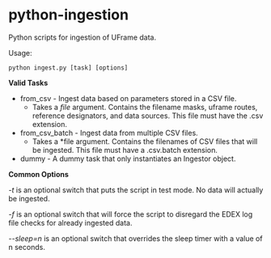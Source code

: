# python-ingestion
Python scripts for ingestion of UFrame data.

Usage:

    python ingest.py [task] [options]

**Valid Tasks**

 * from_csv - Ingest data based on parameters stored in a CSV file.
   * Takes a *file* argument. Contains the filename masks, uframe routes, reference designators, and data sources. This file must have the .csv extension.
 * from_csv_batch - Ingest data from multiple CSV files.
   * Takes a *file argument. Contains the filenames of CSV files that will be ingested. This file must have a .csv.batch extension.
 * dummy - A dummy task that only instantiates an Ingestor object.

**Common Options**

*-t* is an optional switch that puts the script in test mode. No data will actually be ingested.

*-f* is an optional switch that will force the script to disregard the EDEX log file checks for already ingested data.

*--sleep=n* is an optional switch that overrides the sleep timer with a value of n seconds.


